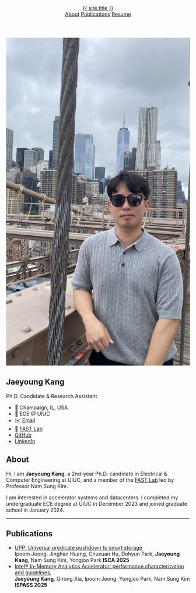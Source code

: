 <head>
    <link
        rel="stylesheet"
        href="https://cdnjs.cloudflare.com/ajax/libs/font-awesome/6.4.2/css/all.min.css"
        crossorigin="anonymous"
        referrerpolicy="no-referrer"
    />
    <link rel="stylesheet" href="assets/css/style.css">
</head>

<body>
    <header class="site-header">
        <div class="header-container">
        <a href="{{ "/" | relative_url }}">{{ site.title }}</a>
        <nav class="site-nav">
            <a href="{{ "/#about"        | relative_url }}">About</a>
            <a href="{{ "/#publications" | relative_url }}">Publications</a>
            <a href="{{ "assets/img/Jaeyoung_Kang_Resume.pdf" | relative_url }}" target="_blank">Resume</a>
        </nav>
        </div>
    </header>
    <div class="profile-container">
        <!-- LEFT COLUMN -->
        <div class="profile-sidebar">
            <img src="assets/img/profile_pic.jpg" alt="Jaeyoung Kang">
            <h2>Jaeyoung Kang</h2>
            <p>Ph.D. Candidate & Research Assistant</p>
            <ul>
                <li>
                    <span class="icon">📍</span>
                    <span class="label">Champaign, IL, USA</span>
                </li>
                <li>
                    <span class="icon">🏫</span>
                    <span class="label">ECE @ UIUC</span>
                </li>
                <li>
                    <span class="icon">✉️</span>
                    <span class="label"><a href="mailto:jaeyoung@illinois.edu">Email</a></span>
                </li>
                <li>
                    <span class="icon">🔗</span>
                    <span class="label"><a href="https://fast.ece.illinois.edu/">FAST Lab</a></span>
                </li>
                <li>
                    <span class="icon"><i class="fab fa-github"></i></span>
                    <span class="label"><a href="https://github.com/Jae0504" target="_blank">GitHub</a></span>
                </li>
                <li>
                    <span class="icon"><i class="fab fa-linkedin"></i></span>
                    <span class="label"><a href="https://www.linkedin.com/in/jaeyoung-kang-653aa8250/" target="_blank">LinkedIn</a></span>
                </li>
            </ul>
        </div>
        <!-- RIGHT COLUMN -->
        <div class="profile-main">
            <section id="about">
            <h1>About</h1>
            <p>Hi, I am <strong>Jaeyoung Kang</strong>, a 2nd-year Ph.D. candidate in Electrical & Computer Engineering at UIUC, and a member of the <a href="https://fast.ece.illinois.edu/">FAST Lab</a> led by Professor Nam Sung Kim.</p>
            <p>I am interested in accelerator systems and datacenters. I completed my undergraduate ECE degree at UIUC in December 2023 and joined graduate school in January 2024.</p>
            </section>
            <hr class="divider"/>
            <section id="publications">
            <h1>Publications</h1>
            <ul class="pub-list">
                <li><a href="…">UPP: Universal predicate pushdown to smart storage</a><br/>
                    <middle> Ipoom Jeong, Jinghan Huang, Chuxuan Hu, Dohyun Park, <strong>Jaeyoung Kang</strong>, Nam Sung Kim, Yongjoo Park</middle>
                    <middle> <strong>ISCA 2025</strong> </middle>
                </li>
                <li><a href="…">Intel® In-Memory Analytics Accelerator: performance characterization and guidelines.</a><br/>
                    <middle> <strong>Jaeyoung Kang</strong>, Qirong Xia, Ipoom Jeong, Yongjoo Park, Nam Sung Kim</middle>
                    <middle> <strong>ISPASS 2025</strong> </middle>
                </li>
            </ul>
            </section>
        </div>
    </div>
</body>